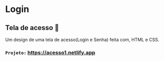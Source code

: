 # Login

## Tela de acesso 👀

Um design de uma tela de acesso(Login e Senha) feita com, HTML e CSS.

### `Projeto:` **https://acesso1.netlify.app**
